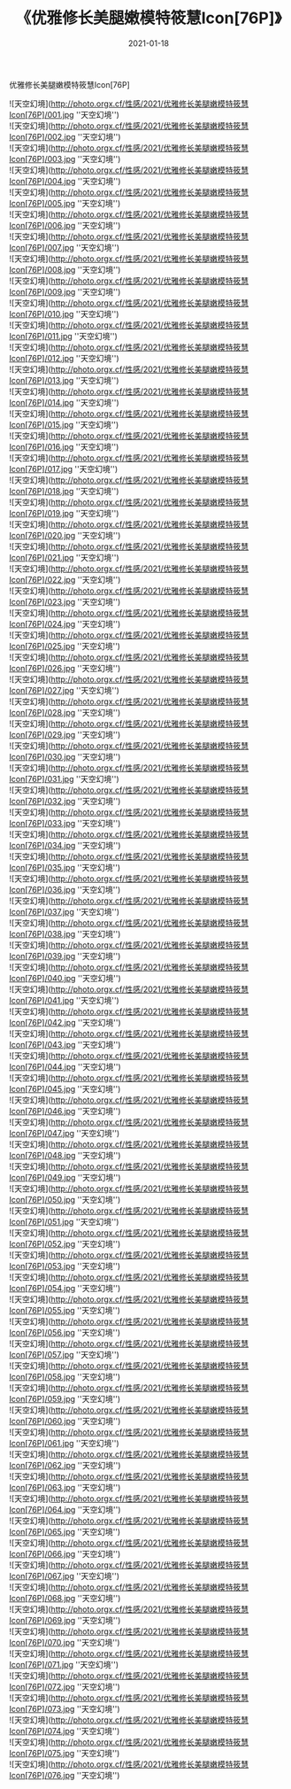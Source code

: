 ﻿---
layout: post
title:  《优雅修长美腿嫩模特筱慧Icon[76P]》
date:   2021-01-18
image: http://photo.orgx.cf/性感/2021/优雅修长美腿嫩模特筱慧Icon[76P]/000.jpg
categories: [美女, 性感, 泳衣]
---

优雅修长美腿嫩模特筱慧Icon[76P]



![天空幻境](http://photo.orgx.cf/性感/2021/优雅修长美腿嫩模特筱慧Icon[76P]/001.jpg ''天空幻境'') <br>
![天空幻境](http://photo.orgx.cf/性感/2021/优雅修长美腿嫩模特筱慧Icon[76P]/002.jpg ''天空幻境'') <br>
![天空幻境](http://photo.orgx.cf/性感/2021/优雅修长美腿嫩模特筱慧Icon[76P]/003.jpg ''天空幻境'') <br>
![天空幻境](http://photo.orgx.cf/性感/2021/优雅修长美腿嫩模特筱慧Icon[76P]/004.jpg ''天空幻境'') <br>
![天空幻境](http://photo.orgx.cf/性感/2021/优雅修长美腿嫩模特筱慧Icon[76P]/005.jpg ''天空幻境'') <br>
![天空幻境](http://photo.orgx.cf/性感/2021/优雅修长美腿嫩模特筱慧Icon[76P]/006.jpg ''天空幻境'') <br>
![天空幻境](http://photo.orgx.cf/性感/2021/优雅修长美腿嫩模特筱慧Icon[76P]/007.jpg ''天空幻境'') <br>
![天空幻境](http://photo.orgx.cf/性感/2021/优雅修长美腿嫩模特筱慧Icon[76P]/008.jpg ''天空幻境'') <br>
![天空幻境](http://photo.orgx.cf/性感/2021/优雅修长美腿嫩模特筱慧Icon[76P]/009.jpg ''天空幻境'') <br>
![天空幻境](http://photo.orgx.cf/性感/2021/优雅修长美腿嫩模特筱慧Icon[76P]/010.jpg ''天空幻境'') <br>
![天空幻境](http://photo.orgx.cf/性感/2021/优雅修长美腿嫩模特筱慧Icon[76P]/011.jpg ''天空幻境'') <br>
![天空幻境](http://photo.orgx.cf/性感/2021/优雅修长美腿嫩模特筱慧Icon[76P]/012.jpg ''天空幻境'') <br>
![天空幻境](http://photo.orgx.cf/性感/2021/优雅修长美腿嫩模特筱慧Icon[76P]/013.jpg ''天空幻境'') <br>
![天空幻境](http://photo.orgx.cf/性感/2021/优雅修长美腿嫩模特筱慧Icon[76P]/014.jpg ''天空幻境'') <br>
![天空幻境](http://photo.orgx.cf/性感/2021/优雅修长美腿嫩模特筱慧Icon[76P]/015.jpg ''天空幻境'') <br>
![天空幻境](http://photo.orgx.cf/性感/2021/优雅修长美腿嫩模特筱慧Icon[76P]/016.jpg ''天空幻境'') <br>
![天空幻境](http://photo.orgx.cf/性感/2021/优雅修长美腿嫩模特筱慧Icon[76P]/017.jpg ''天空幻境'') <br>
![天空幻境](http://photo.orgx.cf/性感/2021/优雅修长美腿嫩模特筱慧Icon[76P]/018.jpg ''天空幻境'') <br>
![天空幻境](http://photo.orgx.cf/性感/2021/优雅修长美腿嫩模特筱慧Icon[76P]/019.jpg ''天空幻境'') <br>
![天空幻境](http://photo.orgx.cf/性感/2021/优雅修长美腿嫩模特筱慧Icon[76P]/020.jpg ''天空幻境'') <br>
![天空幻境](http://photo.orgx.cf/性感/2021/优雅修长美腿嫩模特筱慧Icon[76P]/021.jpg ''天空幻境'') <br>
![天空幻境](http://photo.orgx.cf/性感/2021/优雅修长美腿嫩模特筱慧Icon[76P]/022.jpg ''天空幻境'') <br>
![天空幻境](http://photo.orgx.cf/性感/2021/优雅修长美腿嫩模特筱慧Icon[76P]/023.jpg ''天空幻境'') <br>
![天空幻境](http://photo.orgx.cf/性感/2021/优雅修长美腿嫩模特筱慧Icon[76P]/024.jpg ''天空幻境'') <br>
![天空幻境](http://photo.orgx.cf/性感/2021/优雅修长美腿嫩模特筱慧Icon[76P]/025.jpg ''天空幻境'') <br>
![天空幻境](http://photo.orgx.cf/性感/2021/优雅修长美腿嫩模特筱慧Icon[76P]/026.jpg ''天空幻境'') <br>
![天空幻境](http://photo.orgx.cf/性感/2021/优雅修长美腿嫩模特筱慧Icon[76P]/027.jpg ''天空幻境'') <br>
![天空幻境](http://photo.orgx.cf/性感/2021/优雅修长美腿嫩模特筱慧Icon[76P]/028.jpg ''天空幻境'') <br>
![天空幻境](http://photo.orgx.cf/性感/2021/优雅修长美腿嫩模特筱慧Icon[76P]/029.jpg ''天空幻境'') <br>
![天空幻境](http://photo.orgx.cf/性感/2021/优雅修长美腿嫩模特筱慧Icon[76P]/030.jpg ''天空幻境'') <br>
![天空幻境](http://photo.orgx.cf/性感/2021/优雅修长美腿嫩模特筱慧Icon[76P]/031.jpg ''天空幻境'') <br>
![天空幻境](http://photo.orgx.cf/性感/2021/优雅修长美腿嫩模特筱慧Icon[76P]/032.jpg ''天空幻境'') <br>
![天空幻境](http://photo.orgx.cf/性感/2021/优雅修长美腿嫩模特筱慧Icon[76P]/033.jpg ''天空幻境'') <br>
![天空幻境](http://photo.orgx.cf/性感/2021/优雅修长美腿嫩模特筱慧Icon[76P]/034.jpg ''天空幻境'') <br>
![天空幻境](http://photo.orgx.cf/性感/2021/优雅修长美腿嫩模特筱慧Icon[76P]/035.jpg ''天空幻境'') <br>
![天空幻境](http://photo.orgx.cf/性感/2021/优雅修长美腿嫩模特筱慧Icon[76P]/036.jpg ''天空幻境'') <br>
![天空幻境](http://photo.orgx.cf/性感/2021/优雅修长美腿嫩模特筱慧Icon[76P]/037.jpg ''天空幻境'') <br>
![天空幻境](http://photo.orgx.cf/性感/2021/优雅修长美腿嫩模特筱慧Icon[76P]/038.jpg ''天空幻境'') <br>
![天空幻境](http://photo.orgx.cf/性感/2021/优雅修长美腿嫩模特筱慧Icon[76P]/039.jpg ''天空幻境'') <br>
![天空幻境](http://photo.orgx.cf/性感/2021/优雅修长美腿嫩模特筱慧Icon[76P]/040.jpg ''天空幻境'') <br>
![天空幻境](http://photo.orgx.cf/性感/2021/优雅修长美腿嫩模特筱慧Icon[76P]/041.jpg ''天空幻境'') <br>
![天空幻境](http://photo.orgx.cf/性感/2021/优雅修长美腿嫩模特筱慧Icon[76P]/042.jpg ''天空幻境'') <br>
![天空幻境](http://photo.orgx.cf/性感/2021/优雅修长美腿嫩模特筱慧Icon[76P]/043.jpg ''天空幻境'') <br>
![天空幻境](http://photo.orgx.cf/性感/2021/优雅修长美腿嫩模特筱慧Icon[76P]/044.jpg ''天空幻境'') <br>
![天空幻境](http://photo.orgx.cf/性感/2021/优雅修长美腿嫩模特筱慧Icon[76P]/045.jpg ''天空幻境'') <br>
![天空幻境](http://photo.orgx.cf/性感/2021/优雅修长美腿嫩模特筱慧Icon[76P]/046.jpg ''天空幻境'') <br>
![天空幻境](http://photo.orgx.cf/性感/2021/优雅修长美腿嫩模特筱慧Icon[76P]/047.jpg ''天空幻境'') <br>
![天空幻境](http://photo.orgx.cf/性感/2021/优雅修长美腿嫩模特筱慧Icon[76P]/048.jpg ''天空幻境'') <br>
![天空幻境](http://photo.orgx.cf/性感/2021/优雅修长美腿嫩模特筱慧Icon[76P]/049.jpg ''天空幻境'') <br>
![天空幻境](http://photo.orgx.cf/性感/2021/优雅修长美腿嫩模特筱慧Icon[76P]/050.jpg ''天空幻境'') <br>
![天空幻境](http://photo.orgx.cf/性感/2021/优雅修长美腿嫩模特筱慧Icon[76P]/051.jpg ''天空幻境'') <br>
![天空幻境](http://photo.orgx.cf/性感/2021/优雅修长美腿嫩模特筱慧Icon[76P]/052.jpg ''天空幻境'') <br>
![天空幻境](http://photo.orgx.cf/性感/2021/优雅修长美腿嫩模特筱慧Icon[76P]/053.jpg ''天空幻境'') <br>
![天空幻境](http://photo.orgx.cf/性感/2021/优雅修长美腿嫩模特筱慧Icon[76P]/054.jpg ''天空幻境'') <br>
![天空幻境](http://photo.orgx.cf/性感/2021/优雅修长美腿嫩模特筱慧Icon[76P]/055.jpg ''天空幻境'') <br>
![天空幻境](http://photo.orgx.cf/性感/2021/优雅修长美腿嫩模特筱慧Icon[76P]/056.jpg ''天空幻境'') <br>
![天空幻境](http://photo.orgx.cf/性感/2021/优雅修长美腿嫩模特筱慧Icon[76P]/057.jpg ''天空幻境'') <br>
![天空幻境](http://photo.orgx.cf/性感/2021/优雅修长美腿嫩模特筱慧Icon[76P]/058.jpg ''天空幻境'') <br>
![天空幻境](http://photo.orgx.cf/性感/2021/优雅修长美腿嫩模特筱慧Icon[76P]/059.jpg ''天空幻境'') <br>
![天空幻境](http://photo.orgx.cf/性感/2021/优雅修长美腿嫩模特筱慧Icon[76P]/060.jpg ''天空幻境'') <br>
![天空幻境](http://photo.orgx.cf/性感/2021/优雅修长美腿嫩模特筱慧Icon[76P]/061.jpg ''天空幻境'') <br>
![天空幻境](http://photo.orgx.cf/性感/2021/优雅修长美腿嫩模特筱慧Icon[76P]/062.jpg ''天空幻境'') <br>
![天空幻境](http://photo.orgx.cf/性感/2021/优雅修长美腿嫩模特筱慧Icon[76P]/063.jpg ''天空幻境'') <br>
![天空幻境](http://photo.orgx.cf/性感/2021/优雅修长美腿嫩模特筱慧Icon[76P]/064.jpg ''天空幻境'') <br>
![天空幻境](http://photo.orgx.cf/性感/2021/优雅修长美腿嫩模特筱慧Icon[76P]/065.jpg ''天空幻境'') <br>
![天空幻境](http://photo.orgx.cf/性感/2021/优雅修长美腿嫩模特筱慧Icon[76P]/066.jpg ''天空幻境'') <br>
![天空幻境](http://photo.orgx.cf/性感/2021/优雅修长美腿嫩模特筱慧Icon[76P]/067.jpg ''天空幻境'') <br>
![天空幻境](http://photo.orgx.cf/性感/2021/优雅修长美腿嫩模特筱慧Icon[76P]/068.jpg ''天空幻境'') <br>
![天空幻境](http://photo.orgx.cf/性感/2021/优雅修长美腿嫩模特筱慧Icon[76P]/069.jpg ''天空幻境'') <br>
![天空幻境](http://photo.orgx.cf/性感/2021/优雅修长美腿嫩模特筱慧Icon[76P]/070.jpg ''天空幻境'') <br>
![天空幻境](http://photo.orgx.cf/性感/2021/优雅修长美腿嫩模特筱慧Icon[76P]/071.jpg ''天空幻境'') <br>
![天空幻境](http://photo.orgx.cf/性感/2021/优雅修长美腿嫩模特筱慧Icon[76P]/072.jpg ''天空幻境'') <br>
![天空幻境](http://photo.orgx.cf/性感/2021/优雅修长美腿嫩模特筱慧Icon[76P]/073.jpg ''天空幻境'') <br>
![天空幻境](http://photo.orgx.cf/性感/2021/优雅修长美腿嫩模特筱慧Icon[76P]/074.jpg ''天空幻境'') <br>
![天空幻境](http://photo.orgx.cf/性感/2021/优雅修长美腿嫩模特筱慧Icon[76P]/075.jpg ''天空幻境'') <br>
![天空幻境](http://photo.orgx.cf/性感/2021/优雅修长美腿嫩模特筱慧Icon[76P]/076.jpg ''天空幻境'') <br>